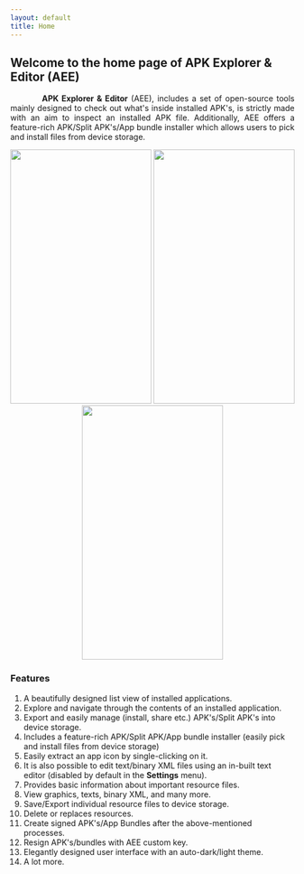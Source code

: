 ```yaml
---
layout: default
title: Home
---
```


<style>
    tab1 { padding-left: 4em; }
</style>

## Welcome to the home page of APK Explorer & Editor (AEE)
<p style="text-align: justify;"><tab1><b>APK Explorer & Editor</b> (AEE), includes a set of open-source tools mainly designed to check out what's inside installed APK's, is strictly made with an aim to inspect an installed APK file. Additionally, AEE offers a feature-rich APK/Split APK's/App bundle installer which allows users to pick and install files from device storage.</tab1></p>

<p style="text-align: center"><img src="https://raw.githubusercontent.com/apk-editor/APK-Explorer-Editor/master/fastlane/metadata/android/en-US/images/phoneScreenshots/1.jpg" alt="" width="250" height="450" /> <img src="https://raw.githubusercontent.com/apk-editor/APK-Explorer-Editor/master/fastlane/metadata/android/en-US/images/phoneScreenshots/7.jpg" alt="" width="250" height="450" /> <img src="https://raw.githubusercontent.com/apk-editor/APK-Explorer-Editor/master/fastlane/metadata/android/en-US/images/phoneScreenshots/5.jpg" alt="" width="250" height="450" /></p>

### Features
1.  A beautifully designed list view of installed applications.
2.  Explore and navigate through the contents of an installed application.
3.  Export and easily manage (install, share etc.) APK's/Split APK's into device storage.
4.  Includes a feature-rich APK/Split APK/App bundle installer (easily pick and install files from device storage)
5.  Easily extract an app icon by single-clicking on it.
6.  It is also possible to edit text/binary XML files using an in-built text editor (disabled by default in the <b>Settings</b> menu).
7.  Provides basic information about important resource files.
8.  View graphics, texts, binary XML, and many more.
9.  Save/Export individual resource files to device storage.
10.  Delete or replaces resources.
11.  Create signed APK's/App Bundles after the above-mentioned processes.
12.  Resign APK's/bundles with AEE custom key.
13.  Elegantly designed user interface with an auto-dark/light theme.
14.  A lot more.
